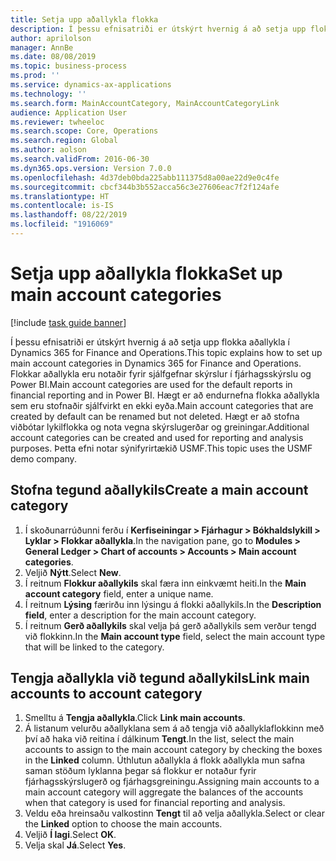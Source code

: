 ```yaml
---
title: Setja upp aðallykla flokka
description: Í þessu efnisatriði er útskýrt hvernig á að setja upp flokka aðallykla í Dynamics 365 for Finance and Operations.
author: aprilolson
manager: AnnBe
ms.date: 08/08/2019
ms.topic: business-process
ms.prod: ''
ms.service: dynamics-ax-applications
ms.technology: ''
ms.search.form: MainAccountCategory, MainAccountCategoryLink
audience: Application User
ms.reviewer: twheeloc
ms.search.scope: Core, Operations
ms.search.region: Global
ms.author: aolson
ms.search.validFrom: 2016-06-30
ms.dyn365.ops.version: Version 7.0.0
ms.openlocfilehash: 4d37deb0bda225abb111375d8a00ae22d9e0c4fe
ms.sourcegitcommit: cbcf344b3b552acca56c3e27606eac7f2f124afe
ms.translationtype: HT
ms.contentlocale: is-IS
ms.lasthandoff: 08/22/2019
ms.locfileid: "1916069"
---
```

# <a name="set-up-main-account-categories"></a><span data-ttu-id="18e4f-103">Setja upp aðallykla flokka</span><span class="sxs-lookup"><span data-stu-id="18e4f-103">Set up main account categories</span></span>

[!include [task guide banner](../../includes/task-guide-banner.md)]

<span data-ttu-id="18e4f-104">Í þessu efnisatriði er útskýrt hvernig á að setja upp flokka aðallykla í Dynamics 365 for Finance and Operations.</span><span class="sxs-lookup"><span data-stu-id="18e4f-104">This topic explains how to set up main account categories in Dynamics 365 for Finance and Operations.</span></span> <span data-ttu-id="18e4f-105">Flokkar aðallykla eru notaðir fyrir sjálfgefnar skýrslur í fjárhagsskýrslu og Power BI.</span><span class="sxs-lookup"><span data-stu-id="18e4f-105">Main account categories are used for the default reports in financial reporting and in Power BI.</span></span> <span data-ttu-id="18e4f-106">Hægt er að endurnefna flokka aðallykla sem eru stofnaðir sjálfvirkt en ekki eyða.</span><span class="sxs-lookup"><span data-stu-id="18e4f-106">Main account categories that are created by default can be renamed but not deleted.</span></span> <span data-ttu-id="18e4f-107">Hægt er að stofna viðbótar lykilflokka og nota vegna skýrslugerðar og greiningar.</span><span class="sxs-lookup"><span data-stu-id="18e4f-107">Additional account categories can be created and used for reporting and analysis purposes.</span></span> <span data-ttu-id="18e4f-108">Þetta efni notar sýnifyrirtækið USMF.</span><span class="sxs-lookup"><span data-stu-id="18e4f-108">This topic uses the USMF demo company.</span></span>

## <a name="create-a-main-account-category"></a><span data-ttu-id="18e4f-109">Stofna tegund aðallykils</span><span class="sxs-lookup"><span data-stu-id="18e4f-109">Create a main account category</span></span>
1. <span data-ttu-id="18e4f-110">Í skoðunarrúðunni ferðu í **Kerfiseiningar > Fjárhagur > Bókhaldslykill > Lyklar > Flokkar aðallykla**.</span><span class="sxs-lookup"><span data-stu-id="18e4f-110">In the navigation pane, go to **Modules > General Ledger > Chart of accounts > Accounts > Main account categories**.</span></span>
2. <span data-ttu-id="18e4f-111">Veljið **Nýtt**.</span><span class="sxs-lookup"><span data-stu-id="18e4f-111">Select **New**.</span></span>
3. <span data-ttu-id="18e4f-112">Í reitnum **Flokkur aðallykils** skal færa inn einkvæmt heiti.</span><span class="sxs-lookup"><span data-stu-id="18e4f-112">In the **Main account category** field, enter a unique name.</span></span>
4. <span data-ttu-id="18e4f-113">Í reitnum **Lýsing** færirðu inn lýsingu á flokki aðallykils.</span><span class="sxs-lookup"><span data-stu-id="18e4f-113">In the **Description field**, enter a description for the main account category.</span></span>
5. <span data-ttu-id="18e4f-114">Í reitnum **Gerð aðallykils** skal velja þá gerð aðallykils sem verður tengd við flokkinn.</span><span class="sxs-lookup"><span data-stu-id="18e4f-114">In the **Main account type** field, select the main account type that will be linked to the category.</span></span>

## <a name="link-main-accounts-to-account-category"></a><span data-ttu-id="18e4f-115">Tengja aðallykla við tegund aðallykils</span><span class="sxs-lookup"><span data-stu-id="18e4f-115">Link main accounts to account category</span></span>
1. <span data-ttu-id="18e4f-116">Smelltu á **Tengja aðallykla**.</span><span class="sxs-lookup"><span data-stu-id="18e4f-116">Click **Link main accounts**.</span></span>
2. <span data-ttu-id="18e4f-117">Á listanum velurðu aðallyklana sem á að tengja við aðallyklaflokkinn með því að haka við reitina í dálkinum **Tengt**.</span><span class="sxs-lookup"><span data-stu-id="18e4f-117">In the list, select the main accounts to assign to the main account category by checking the boxes in the **Linked** column.</span></span> <span data-ttu-id="18e4f-118">Úthlutun aðallykla á flokk aðallykla mun safna saman stöðum lyklanna þegar sá flokkur er notaður fyrir fjárhagsskýrslugerð og fjárhagsgreiningu.</span><span class="sxs-lookup"><span data-stu-id="18e4f-118">Assigning main accounts to a main account category will aggregate the balances of the accounts when that category is used for financial reporting and analysis.</span></span>  
3. <span data-ttu-id="18e4f-119">Veldu eða hreinsaðu valkostinn **Tengt** til að velja aðallykla.</span><span class="sxs-lookup"><span data-stu-id="18e4f-119">Select or clear the **Linked** option to choose the main accounts.</span></span>
4. <span data-ttu-id="18e4f-120">Veljið **Í lagi**.</span><span class="sxs-lookup"><span data-stu-id="18e4f-120">Select **OK**.</span></span>
5. <span data-ttu-id="18e4f-121">Velja skal **Já**.</span><span class="sxs-lookup"><span data-stu-id="18e4f-121">Select **Yes**.</span></span>
